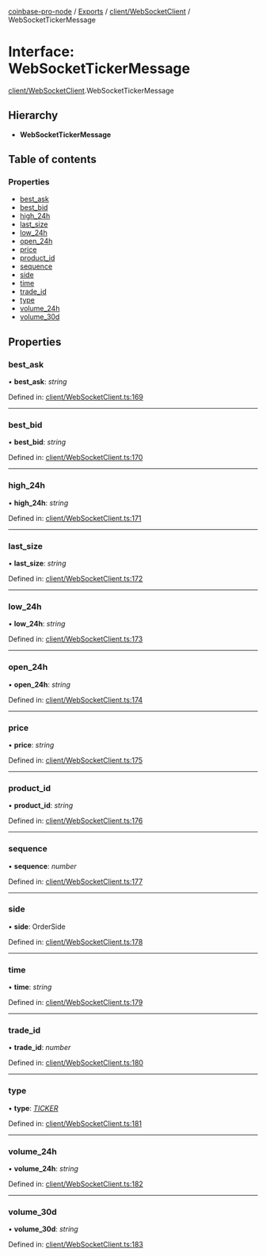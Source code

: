 [coinbase-pro-node](../../README.md) / [Exports](../../modules.md) / [client/WebSocketClient](../../modules/client_websocketclient.md) / WebSocketTickerMessage

# Interface: WebSocketTickerMessage

[client/WebSocketClient](../../modules/client_websocketclient.md).WebSocketTickerMessage

## Hierarchy

- **WebSocketTickerMessage**

## Table of contents

### Properties

- [best_ask](websocketclient.websockettickermessage.md#best_ask)
- [best_bid](websocketclient.websockettickermessage.md#best_bid)
- [high_24h](websocketclient.websockettickermessage.md#high_24h)
- [last_size](websocketclient.websockettickermessage.md#last_size)
- [low_24h](websocketclient.websockettickermessage.md#low_24h)
- [open_24h](websocketclient.websockettickermessage.md#open_24h)
- [price](websocketclient.websockettickermessage.md#price)
- [product_id](websocketclient.websockettickermessage.md#product_id)
- [sequence](websocketclient.websockettickermessage.md#sequence)
- [side](websocketclient.websockettickermessage.md#side)
- [time](websocketclient.websockettickermessage.md#time)
- [trade_id](websocketclient.websockettickermessage.md#trade_id)
- [type](websocketclient.websockettickermessage.md#type)
- [volume_24h](websocketclient.websockettickermessage.md#volume_24h)
- [volume_30d](websocketclient.websockettickermessage.md#volume_30d)

## Properties

### best_ask

• **best_ask**: _string_

Defined in: [client/WebSocketClient.ts:169](https://github.com/bennycode/coinbase-pro-node/blob/3350621/src/client/WebSocketClient.ts#L169)

---

### best_bid

• **best_bid**: _string_

Defined in: [client/WebSocketClient.ts:170](https://github.com/bennycode/coinbase-pro-node/blob/3350621/src/client/WebSocketClient.ts#L170)

---

### high_24h

• **high_24h**: _string_

Defined in: [client/WebSocketClient.ts:171](https://github.com/bennycode/coinbase-pro-node/blob/3350621/src/client/WebSocketClient.ts#L171)

---

### last_size

• **last_size**: _string_

Defined in: [client/WebSocketClient.ts:172](https://github.com/bennycode/coinbase-pro-node/blob/3350621/src/client/WebSocketClient.ts#L172)

---

### low_24h

• **low_24h**: _string_

Defined in: [client/WebSocketClient.ts:173](https://github.com/bennycode/coinbase-pro-node/blob/3350621/src/client/WebSocketClient.ts#L173)

---

### open_24h

• **open_24h**: _string_

Defined in: [client/WebSocketClient.ts:174](https://github.com/bennycode/coinbase-pro-node/blob/3350621/src/client/WebSocketClient.ts#L174)

---

### price

• **price**: _string_

Defined in: [client/WebSocketClient.ts:175](https://github.com/bennycode/coinbase-pro-node/blob/3350621/src/client/WebSocketClient.ts#L175)

---

### product_id

• **product_id**: _string_

Defined in: [client/WebSocketClient.ts:176](https://github.com/bennycode/coinbase-pro-node/blob/3350621/src/client/WebSocketClient.ts#L176)

---

### sequence

• **sequence**: _number_

Defined in: [client/WebSocketClient.ts:177](https://github.com/bennycode/coinbase-pro-node/blob/3350621/src/client/WebSocketClient.ts#L177)

---

### side

• **side**: OrderSide

Defined in: [client/WebSocketClient.ts:178](https://github.com/bennycode/coinbase-pro-node/blob/3350621/src/client/WebSocketClient.ts#L178)

---

### time

• **time**: _string_

Defined in: [client/WebSocketClient.ts:179](https://github.com/bennycode/coinbase-pro-node/blob/3350621/src/client/WebSocketClient.ts#L179)

---

### trade_id

• **trade_id**: _number_

Defined in: [client/WebSocketClient.ts:180](https://github.com/bennycode/coinbase-pro-node/blob/3350621/src/client/WebSocketClient.ts#L180)

---

### type

• **type**: [_TICKER_](../../enums/client/websocketclient.websocketresponsetype.md#ticker)

Defined in: [client/WebSocketClient.ts:181](https://github.com/bennycode/coinbase-pro-node/blob/3350621/src/client/WebSocketClient.ts#L181)

---

### volume_24h

• **volume_24h**: _string_

Defined in: [client/WebSocketClient.ts:182](https://github.com/bennycode/coinbase-pro-node/blob/3350621/src/client/WebSocketClient.ts#L182)

---

### volume_30d

• **volume_30d**: _string_

Defined in: [client/WebSocketClient.ts:183](https://github.com/bennycode/coinbase-pro-node/blob/3350621/src/client/WebSocketClient.ts#L183)
